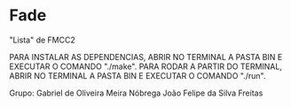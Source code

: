 # Fade
"Lista" de FMCC2

PARA INSTALAR AS DEPENDENCIAS, ABRIR NO TERMINAL A PASTA BIN E EXECUTAR O COMANDO "./make".
PARA RODAR A PARTIR DO TERMINAL, ABRIR NO TERMINAL A PASTA BIN E EXECUTAR O COMANDO "./run".

Grupo:
Gabriel de Oliveira Meira Nóbrega
João Felipe da Silva Freitas
